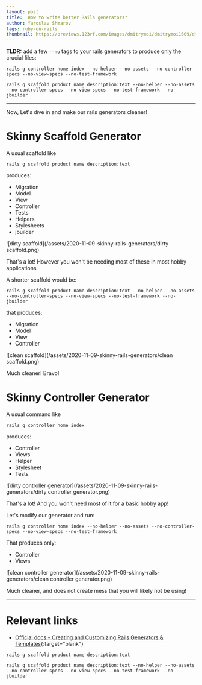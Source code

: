 ```yaml
---
layout: post
title:  How to write better Rails generators?
author: Yaroslav Shmarov
tags: ruby-on-rails
thumbnail: https://previews.123rf.com/images/dmitrymoi/dmitrymoi1609/dmitrymoi160900126/63675567-man-before-and-after-sports-cartoon-vector-illustration-diet-and-sport-fat-and-strong-character-fitn.jpg
---
```


**TLDR:** add a few `--no` tags to your rails generators to produce only the crucial files:
```
rails g controller home index --no-helper --no-assets --no-controller-specs --no-view-specs --no-test-framework
```

```
rails g scaffold product name description:text --no-helper --no-assets --no-controller-specs --no-view-specs --no-test-framework --no-jbuilder 
```

****

Now, Let's dive in and make our rails generators cleaner!

# **Skinny Scaffold Generator**

A usual scaffold like 
```
rails g scaffold product name description:text
``` 
produces:

* Migration
* Model
* View
* Controller
* Tests
* Helpers
* Stylesheets
* jbuilder

![dirty scaffold](/assets/2020-11-09-skinny-rails-generators/dirty scaffold.png)

That's a lot! However you won't be needing most of these in most hobby applications. 

A shorter scaffold would be:

```
rails g scaffold product name description:text --no-helper --no-assets --no-controller-specs --no-view-specs --no-test-framework --no-jbuilder
```
that produces:

* Migration
* Model
* View
* Controller

![clean scaffold](/assets/2020-11-09-skinny-rails-generators/clean scaffold.png)

Much cleaner! Bravo!

# **Skinny Controller Generator**

A usual command like 
```
rails g controller home index
```
produces:

* Controller
* Views
* Helper
* Stylesheet
* Tests

![dirty controller generator](/assets/2020-11-09-skinny-rails-generators/dirty controller generator.png)

That's a lot! And you won't need most of it for a basic hobby app! 

Let's modify our generator and run:

```
rails g controller home index --no-helper --no-assets --no-controller-specs --no-view-specs --no-test-framework
```
That produces only:

* Controller
* Views

![clean controller generator](/assets/2020-11-09-skinny-rails-generators/clean controller generator.png)

Much cleaner, and does not create mess that you will likely not be using!

****

# **Relevant links**

* [Official docs - Creating and Customizing Rails Generators & Templates](https://guides.rubyonrails.org/generators.html){:target="blank"}

`rails g scaffold product name description:text`

`rails g scaffold product name description:text --no-helper --no-assets --no-controller-specs --no-view-specs --no-test-framework --no-jbuilder `

